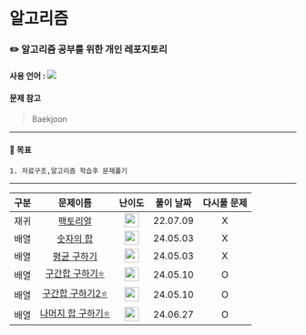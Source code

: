 # 알고리즘
### :pencil2:  알고리즘 공부를 위한 개인 레포지토리
#### 사용 언어 : <img src="https://img.shields.io/badge/java-007396?style=flat-square&logo=java&logoColor=white"/>
#### 문제 참고 
 > Baekjoon
***
#### :page_with_curl: 목표 
    1. 자료구조,알고리즘 학습후 문제풀기

***

| 구분 | 문제이름 | 난이도 | 풀이 날짜 | 다시풀 문제|
|---|:---:|:---:|:---:|:---:|
| 재귀 | [팩토리얼](https://www.acmicpc.net/problem/10872) | <img height="25px" width="25px" src="https://static.solved.ac/tier_small/1.svg"/> | 22.07.09 | X |
| 배열 | [숫자의 합](https://www.acmicpc.net/problem/11720) | <img height="25px" width="25px" src="https://static.solved.ac/tier_small/2.svg"/> | 24.05.03 | X |
| 배열 | [평균 구하기](https://www.acmicpc.net/problem/1546) | <img height="25px" width="25px" src="https://static.solved.ac/tier_small/5.svg"/> | 24.05.03 | X |
| 배열 | [구간합 구하기⭐](https://www.acmicpc.net/problem/11659) | <img height="25px" width="25px" src="https://static.solved.ac/tier_small/8.svg"/> | 24.05.10 | O |
| 배열 | [구간합 구하기2⭐](https://www.acmicpc.net/problem/11660) | <img height="25px" width="25px" src="https://static.solved.ac/tier_small/10.svg"/> | 24.05.10 | O |
| 배열 | [나머지 합 구하기⭐](https://www.acmicpc.net/problem/10986) | <img height="25px" width="25px" src="https://static.solved.ac/tier_small/15.svg"/> | 24.06.27 | O |



